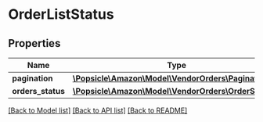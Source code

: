 # OrderListStatus

## Properties
Name | Type | Description | Notes
------------ | ------------- | ------------- | -------------
**pagination** | [**\Popsicle\Amazon\Model\VendorOrders\Pagination**](Pagination.md) |  | [optional] 
**orders_status** | [**\Popsicle\Amazon\Model\VendorOrders\OrderStatus[]**](OrderStatus.md) |  | [optional] 

[[Back to Model list]](../../README.md#documentation-for-models) [[Back to API list]](../../README.md#documentation-for-api-endpoints) [[Back to README]](../../README.md)

